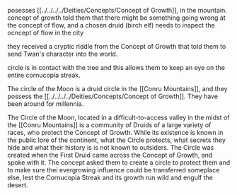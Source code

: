 posesses [[../../../../Deities/Concepts/Concept of Growth]], in the mountain. concept of growth told them that there might be something going wrong at the concept of flow, and a chosen druid (birch elf) needs to inspect the ocncept of flow in the city

they received a cryptic riddle from the Concept of Growth that told them to send Twan's character into the world.


circle is in contact with the tree and this allows them to keep an eye on the entire cornucopia streak.


The circle of the Moon is a druid circle in the [[Conru Mountains]], and they possess the [[../../../../Deities/Concepts/Concept of Growth]]. They have been around for millennia. 


The Circle of the Moon, located in a difficult-to-access valley in the midst of the [[Conru Mountains]] is a community of Druids of a large variety of races, who protect the Concept of Growth. While its existence is known in the public lore of the continent, what the Circle protects, what secrets they hide and what their history is is not known to outsiders.
The Circle was created when the First Druid came across the Concept of Growth, and spoke with it. The concept asked them to create a circle to protect them and to make sure thei evergrowing influence could be transferred someplace else, lest the Cornucopia Streak and its growth run wild and engulf the desert.


